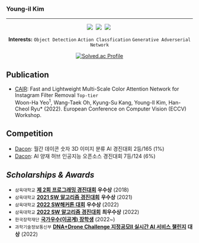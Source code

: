 ### Young-il Kim

---

<div align=center>

<center>
<img src="https://img.shields.io/badge/Python-3766AB?style=flat-square&logo=Python&logoColor=white"/></a>&nbsp 
<img src="https://img.shields.io/badge/PyTorch-EE4C2C?style=flat-square&logo=Pytorch&logoColor=white"/></a>&nbsp 
<img src="https://img.shields.io/badge/PyTorch Lightning-792EE5?style=flat-square&logo=PyTorch Lightning&logoColor=white"/></a>&nbsp 
</center>

**Interests:** `Object Detection` `Action Classfication` `Generative Adverserial Network`

[![Solved.ac Profile](http://mazassumnida.wtf/api/v2/generate_badge?boj=qhdrmfdl12)](https://solved.ac/profile/qhdrmfdl12)

</div>

## Publication

- [CAIR](https://arxiv.org/abs/2208.14039): Fast and Lightweight Multi-Scale Color Attention Network for Instagram Filter Removal `Top-tier` <br>
  Woon-Ha Yeo<sup>1</sup>, Wang-Taek Oh, Kyung-Su Kang, Young-Il Kim, Han-Cheol Ryu\* (2022). European Conference on Computer Vision (ECCV) Workshop.

## Competition

- [Dacon](https://dacon.io/competitions/official/235951/overview/description): 월간 데이콘 숫자 3D 이미지 분류 AI 경진대회 2등/165 (1%)<br>
- [Dacon](https://dacon.io/competitions/official/235977/overview/description): AI 양재 허브 인공지능 오픈소스 경진대회 7등/124 (6%)

## **_Scholarships & Awards_**

- `삼육대학교` **[제 2회 프로그래밍 경진대회](https://www.syu.ac.kr/blog/%ec%a0%9c-2%ed%9a%8c-%ed%94%84%eb%a1%9c%ea%b7%b8%eb%9e%98%eb%b0%8d-%ea%b2%bd%ec%a7%84%eb%8c%80%ed%9a%8c/?pageds=26&k=&t=&c=)** **우수상** (2018) <br>
- `삼육대학교` **[2021 SW 알고리즘 경진대회](https://www.syu.ac.kr/blog/sw%ec%a4%91%ec%8b%ac%eb%8c%80%ed%95%99%ec%82%ac%ec%97%85%eb%8b%a8-sw%ec%95%8c%ea%b3%a0%eb%a6%ac%ec%a6%98-%ea%b2%bd%ec%a7%84%eb%8c%80%ed%9a%8c-%ea%b0%9c%ec%b5%9c-%ec%95%88%eb%82%b4/?pageds=1&k=%EC%95%8C%EA%B3%A0%EB%A6%AC%EC%A6%98&t=&c=)** **우수상** (2021) <br>
- `삼육대학교` **[2022 SW해커톤 대회](https://www.syu.ac.kr/blog/127009/?pageds=2&k=&t=&c=)** **우수상** (2022) <br>
- `삼육대학교` **[2022 SW 알고리즘 경진대회](https://www.syu.ac.kr/blog/sw%ec%a4%91%ec%8b%ac%eb%8c%80%ed%95%99%ec%82%ac%ec%97%85%eb%8b%a8-2022-1-sw-step-up-%ec%95%8c%ea%b3%a0%eb%a6%ac%ec%a6%98-%ed%8a%b9%ea%b0%95/?pageds=1&k=%EC%95%8C%EA%B3%A0%EB%A6%AC%EC%A6%98&t=&c=)** **최우수상** (2022) <br>
- `한국장학재단` **[국가우수(이공계) 장학생](https://www.kosaf.go.kr/ko/scholar.do?pg=scholarship05_06_01)** (2022~) <br>
- `과학기술정보통신부` **[DNA+Drone Challenge 지정공모II 실시간 AI 서비스 챌린지](http://challenge-dnadrone.com/?page_id=600)** **대상** (2022) <br>

